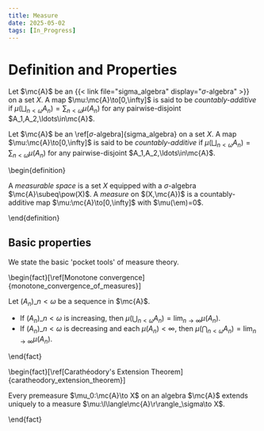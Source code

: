 ```yaml
---
title: Measure
date: 2025-05-02
tags: [In_Progress]
---
```


# Definition and Properties

Let $\mc{A}$ be an {{< link file="sigma_algebra" display="$\sigma$-algebra" >}} on a set $X$. A map $\mu:\mc{A}\to[0,\infty]$ is said to be _countably-additive_ if $\mu(\bigsqcup_{n<\omega}A_n)=\sum_{n<\omega}\mu(A_n)$ for any pairwise-disjoint $A_1,A_2,\ldots\in\mc{A}$.

<div class="space"></div>

Let $\mc{A}$ be an \ref[$\sigma$-algebra]{sigma_algebra} on a set $X$. A map $\mu:\mc{A}\to[0,\infty]$ is said to be _countably-additive_ if $\mu(\bigsqcup_{n<\omega}A_n)=\sum_{n<\omega}\mu(A_n)$ for any pairwise-disjoint $A_1,A_2,\ldots\in\mc{A}$.

\begin{definition}

A _measurable space_ is a set $X$ equipped with a $\sigma$-algebra $\mc{A}\subeq\pow(X)$. A _measure_ on $(X,\mc{A})$ is a countably-additive map $\mu:\mc{A}\to[0,\infty]$ with $\mu(\em)=0$.

\end{definition}

## Basic properties

We state the basic 'pocket tools' of measure theory.

\begin{fact}[\ref[Monotone convergence]{monotone_convergence_of_measures}]

Let $(A_n)\_{n<\omega}$ be a sequence in $\mc{A}$.
* If $(A_n)\_{n<\omega}$ is increasing, then $\mu(\bigcup_{n<\omega}A_n)=\lim_{n\to\infty}\mu(A_n)$.
* If $(A_n)\_{n<\omega}$ is decreasing and each $\mu(A_n)<\infty$, then $\mu(\bigcap_{n<\omega}A_n)=\lim_{n\to\infty}\mu(A_n)$.

\end{fact}

\begin{fact}[\ref[Carathéodory's Extension Theorem]{caratheodory_extension_theorem}]

Every premeasure $\mu_0:\mc{A}\to X$ on an algebra $\mc{A}$ extends uniquely to a measure $\mu:\l\langle\mc{A}\r\rangle_\sigma\to X$.

\end{fact}
